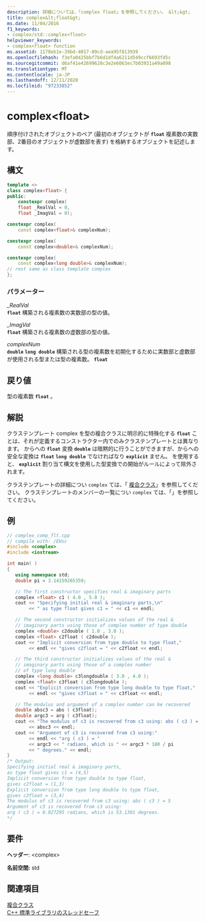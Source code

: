```yaml
---
description: 詳細については、「complex float」を参照してください。 &lt;&gt;
title: complex&lt;float&gt;
ms.date: 11/04/2016
f1_keywords:
- complex/std::complex<float>
helpviewer_keywords:
- complex<float> function
ms.assetid: 1178eb1e-39bd-4017-89cd-aea95f813939
ms.openlocfilehash: f3efa0425bbf7b6d1df4a6211d549ccf6693fd5c
ms.sourcegitcommit: d6af41e42699628c3e2e6063ec7b03931a49a098
ms.translationtype: MT
ms.contentlocale: ja-JP
ms.lasthandoff: 12/11/2020
ms.locfileid: "97233852"
---
```

# <a name="complexltfloatgt"></a>complex&lt;float&gt;

順序付けされたオブジェクトのペア (最初のオブジェクトが **`float`** 複素数の実数部、2番目のオブジェクトが虚数部を表す) を格納するオブジェクトを記述します。

## <a name="syntax"></a>構文

```cpp
template <>
class complex<float> {
public:
    constexpr complex(
    float _RealVal = 0,
    float _ImagVal = 0);

constexpr complex(
    const complex<float>& complexNum);

constexpr complex(
    const complex<double>& complexNum);

constexpr complex(
    const complex<long double>& complexNum);
// rest same as class template complex
};
```

### <a name="parameters"></a>パラメーター

*_RealVal*\
**`float`** 構築される複素数の実数部の型の値。

*_ImagVal*\
**`float`** 構築される複素数の虚数部の型の値。

*complexNum*\
**`double`** **`long double`** 構築される型の複素数を初期化するために実数部と虚数部が使用される型または型の複素数。 **`float`**

## <a name="return-value"></a>戻り値

型の複素数 **`float`** 。

## <a name="remarks"></a>解説

クラステンプレート complex を型の複合クラスに明示的に特殊化する **`float`** ことは、それが定義するコンストラクター内でのみクラステンプレートとは異なります。 からへの **`float`** 変換 **`double`** は暗黙的に行うことができますが、からへの安全な変換は **`float`** **`long double`** でなければなり **`explicit`** ません。 を使用すると、 **`explicit`** 割り当て構文を使用した型変換での開始がルールによって除外されます。

クラステンプレートの詳細につい `complex` ては、「 [複合クラス](../standard-library/complex-class.md)」を参照してください。 クラステンプレートのメンバーの一覧につい `complex` ては、「」を参照してください。

## <a name="example"></a>例

```cpp
// complex_comp_flt.cpp
// compile with: /EHsc
#include <complex>
#include <iostream>

int main( )
{
   using namespace std;
   double pi = 3.14159265359;

   // The first constructor specifies real & imaginary parts
   complex <float> c1 ( 4.0 , 5.0 );
   cout << "Specifying initial real & imaginary parts,\n"
        << " as type float gives c1 = " << c1 << endl;

   // The second constructor initializes values of the real &
   // imaginary parts using those of complex number of type double
   complex <double> c2double ( 1.0 , 3.0 );
   complex <float> c2float ( c2double );
   cout << "Implicit conversion from type double to type float,"
        << endl << "gives c2float = " << c2float << endl;

   // The third constructor initializes values of the real &
   // imaginary parts using those of a complex number
   // of type long double
   complex <long double> c3longdouble ( 3.0 , 4.0 );
   complex <float> c3float ( c3longdouble );
   cout << "Explicit conversion from type long double to type float,"
        << endl << "gives c3float = " << c3float << endl;

   // The modulus and argument of a complex number can be recovered
   double absc3 = abs ( c3float);
   double argc3 = arg ( c3float);
   cout << "The modulus of c3 is recovered from c3 using: abs ( c3 ) = "
        << absc3 << endl;
   cout << "Argument of c3 is recovered from c3 using:"
        << endl << "arg ( c3 ) = "
        << argc3 << " radians, which is " << argc3 * 180 / pi
        << " degrees." << endl;
}
/* Output:
Specifying initial real & imaginary parts,
as type float gives c1 = (4,5)
Implicit conversion from type double to type float,
gives c2float = (1,3)
Explicit conversion from type long double to type float,
gives c3float = (3,4)
The modulus of c3 is recovered from c3 using: abs ( c3 ) = 5
Argument of c3 is recovered from c3 using:
arg ( c3 ) = 0.927295 radians, which is 53.1301 degrees.
*/
```

## <a name="requirements"></a>要件

**ヘッダー**: \<complex>

**名前空間:** std

## <a name="see-also"></a>関連項目

[複合クラス](../standard-library/complex-class.md)\
[C++ 標準ライブラリのスレッドセーフ](../standard-library/thread-safety-in-the-cpp-standard-library.md)
